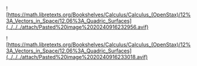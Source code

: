 ![https://math.libretexts.org/Bookshelves/Calculus/Calculus_(OpenStax)/12%3A_Vectors_in_Space/12.06%3A_Quadric_Surfaces](../../../attach/Pasted%20image%2020240916232956.avif)

![https://math.libretexts.org/Bookshelves/Calculus/Calculus_(OpenStax)/12%3A_Vectors_in_Space/12.06%3A_Quadric_Surfaces](../../../attach/Pasted%20image%2020240916233018.avif)
